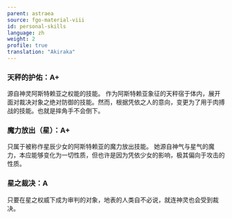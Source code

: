 ```yaml
---
parent: astraea
source: fgo-material-viii
id: personal-skills
language: zh
weight: 2
profile: true
translation: "Akiraka"
---
```


### 天秤的护佑：A+

源自神灵阿斯特赖亚之权能的技能。
作为阿斯特赖亚象征的天秤宿于体内，展开面对裁决对象之绝对防御的技能。然而，根据凭依之人的意向，变更为了用于肉搏战的技能。也就是摔角手不会倒下。

### 魔力放出（星）：A+

只属于被称作星辰少女的阿斯特赖亚的魔力放出技能。
她源自神气与星气的魔力，本应能够变化为一切性质，但也许是因为凭依少女的影响，极其偏向于攻击的性质。

### 星之裁决：A

只要在星之权威下成为审判的对象，地表的人类自不必说，就连神灵也会受到裁决。
